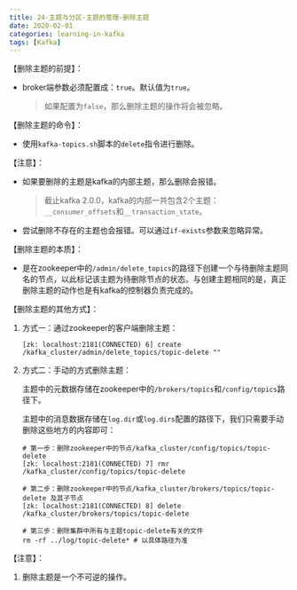 ```yaml
---
title: 24-主题与分区-主题的管理-删除主题
date: 2020-02-01
categories: learning-in-kafka
tags: [Kafka]
---
```




【删除主题的前提】：

- broker端参数必须配置成：`true`。默认值为`true`。

  > 如果配置为`false`，那么删除主题的操作将会被忽略。

【删除主题的命令】：

- 使用`kafka-topics.sh`脚本的`delete`指令进行删除。

【注意】：

- 如果要删除的主题是kafka的内部主题，那么删除会报错。

  > 截止kafka 2.0.0，kafka的内部一共包含2个主题：`__consumer_offsets`和`__transaction_state`。

- 尝试删除不存在的主题也会报错。可以通过`if-exists`参数来忽略异常。

【删除主题的本质】：

- 是在zookeeper中的`/admin/delete_topics`的路径下创建一个与待删除主题同名的节点，以此标记该主题为待删除节点的状态。与创建主题相同的是，真正删除主题的动作也是有kafka的控制器负责完成的。

【删除主题的其他方式】：

1. 方式一：通过zookeeper的客户端删除主题：

   ```shell
   [zk: localhost:2181(CONNECTED) 6] create /kafka_cluster/admin/delete_topics/topic-delete ""
   ```

   

2. 方式二：手动的方式删除主题：

   主题中的元数据存储在zookeeper中的`/brokers/topics`和`/config/topics`路径下。

   主题中的消息数据存储在`log.dir`或`log.dirs`配置的路径下，我们只需要手动删除这些地方的内容即可：

   ```shell
   # 第一步：删除zookeeper中的节点/kafka_cluster/config/topics/topic-delete
   [zk: localhost:2181(CONNECTED) 7] rmr /kafka_cluster/config/topics/topic-delete
   
   # 第二步：删除zookeeper中的节点/kafka_cluster/brokers/topics/topic-delete 及其子节点
   [zk: localhost:2181(CONNECTED) 8] delete /kafka_cluster/brokers/topics/topic-delete
   
   # 第三步：删除集群中所有与主题topic-delete有关的文件
   rm -rf ../log/topic-delete* # 以具体路径为准
   ```



【注意】：

1. 删除主题是一个不可逆的操作。